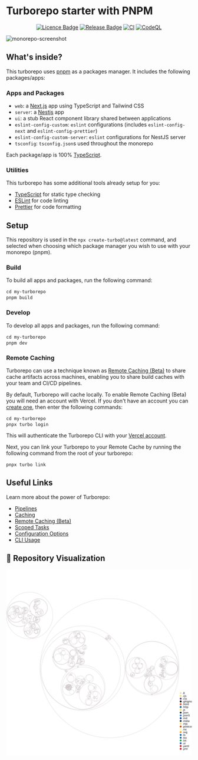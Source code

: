 # Turborepo starter with PNPM

<p align="center"><a href="https://github.com/takanome-dev/monorepo-template"><img alt="Licence Badge" src="https://img.shields.io/github/license/takanome-dev/monorepo-template?color=%2330C151"></a> <a href="https://github.com/takanome-dev/monorepo-template"><img alt="Release Badge" src="https://img.shields.io/github/release/takanome-dev/monorepo-template?color=%2330C151"></a> <a href="https://github.com/takanome-dev/monorepo-template"><img alt="CI" src="https://github.com/takanome-dev/monorepo-template/actions/workflows/ci.yml/badge.svg"></a> <a href="https://github.com/takanome-dev/monorepo-template"><img alt="CodeQL" src="https://github.com/takanome-dev/monorepo-template/actions/workflows/codeql-analysis.yml/badge.svg"></a></a></p>

![monorepo-screenshot](https://github.com/takanome-dev/monorepo-template/assets/79809121/52a4fc35-2de1-48c4-bf4e-ed119103ced2)

## What's inside?

This turborepo uses [pnpm](https://pnpm.io) as a packages manager. It includes the following packages/apps:

### Apps and Packages

- `web`: a [Next.js](https://nextjs.org) app using TypeScript and Tailwind CSS
- `server`: a [Nestjs](https://docs.nestjs.com) app
- `ui`: a stub React component library shared between applications
- `eslint-config-custom`: `eslint` configurations (includes `eslint-config-next` and `eslint-config-prettier`)
- `eslint-config-custom-server`: `eslint` configurations for NestJS server
- `tsconfig`: `tsconfig.json`s used throughout the monorepo

Each package/app is 100% [TypeScript](https://www.typescriptlang.org/).

### Utilities

This turborepo has some additional tools already setup for you:

- [TypeScript](https://www.typescriptlang.org/) for static type checking
- [ESLint](https://eslint.org/) for code linting
- [Prettier](https://prettier.io) for code formatting

## Setup

This repository is used in the `npx create-turbo@latest` command, and selected when choosing which package manager you wish to use with your monorepo (pnpm).

### Build

To build all apps and packages, run the following command:

```
cd my-turborepo
pnpm build
```

### Develop

To develop all apps and packages, run the following command:

```
cd my-turborepo
pnpm dev
```

### Remote Caching

Turborepo can use a technique known as [Remote Caching (Beta)](https://turborepo.org/docs/core-concepts/remote-caching) to share cache artifacts across machines, enabling you to share build caches with your team and CI/CD pipelines.

By default, Turborepo will cache locally. To enable Remote Caching (Beta) you will need an account with Vercel. If you don't have an account you can [create one](https://vercel.com/signup), then enter the following commands:

```
cd my-turborepo
pnpx turbo login
```

This will authenticate the Turborepo CLI with your [Vercel account](https://vercel.com/docs/concepts/personal-accounts/overview).

Next, you can link your Turborepo to your Remote Cache by running the following command from the root of your turborepo:

```
pnpx turbo link
```

## Useful Links

Learn more about the power of Turborepo:

- [Pipelines](https://turborepo.org/docs/core-concepts/pipelines)
- [Caching](https://turborepo.org/docs/core-concepts/caching)
- [Remote Caching (Beta)](https://turborepo.org/docs/core-concepts/remote-caching)
- [Scoped Tasks](https://turborepo.org/docs/core-concepts/scopes)
- [Configuration Options](https://turborepo.org/docs/reference/configuration)
- [CLI Usage](https://turborepo.org/docs/reference/command-line-reference)

## 🎦 Repository Visualization

[![Visualization of this repository](./diagram.svg)](#)
